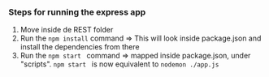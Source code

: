 ### Steps for running the express app

1. Move inside de REST folder
2. Run the ``` npm install ``` command => This will look inside package.json and install the dependencies from there
3. Run the ```npm start ``` command => mapped inside package.json, under "scripts". 
  ```npm start ``` is now equivalent to ```nodemon ./app.js```
